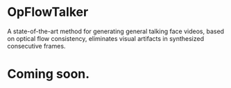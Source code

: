 # OpFlowTalker

A state-of-the-art method for generating general talking face videos, based on optical flow consistency, eliminates visual artifacts in synthesized consecutive frames.

# Coming soon.
